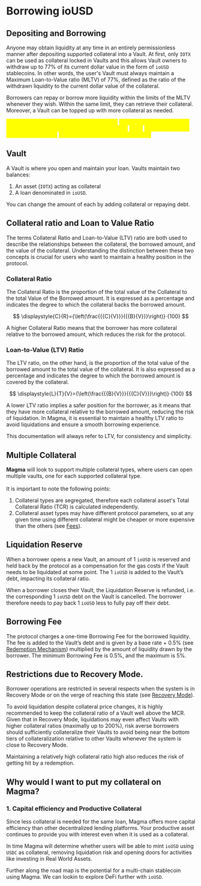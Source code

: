 # Borrowing ioUSD

## Depositing and Borrowing

Anyone may obtain liquidity at any time in an entirely permissionless manner after depositing supported collateral into a Vault. At first, only `IOTX` can be used as collateral locked in Vaults and this allows Vault owners to withdraw up to 77% of its current dollar value in the form of `ioUSD` stablecoins. In other words, the user's Vault must always maintain a Maximum Loan-to-Value ratio (MLTV) of 77%, defined as the ratio of the withdrawn liquidity to the current dollar value of the collateral.

Borrowers can repay or borrow more liquidity within the limits of the MLTV whenever they wish. Within the same limit, they can retrieve their collateral. Moreover, a Vault can be topped up with more collateral as needed.

_<mark style="color:yellow;">The protocol imposes a minimum loan of 100</mark> <mark style="color:yellow;"></mark><mark style="color:yellow;">`ioUSD`</mark><mark style="color:yellow;">. Therefore, Vaults can only be opened with an initial loan of at least 100</mark> <mark style="color:yellow;"></mark><mark style="color:yellow;">`ioUSD`</mark> <mark style="color:yellow;"></mark><mark style="color:yellow;">and may never go below a debt of loan</mark> <mark style="color:yellow;"></mark><mark style="color:yellow;">`ioUSD`</mark><mark style="color:yellow;">, unless fully repaid and closed.</mark>_

## Vault

A Vault is where you open and maintain your loan. Vaults maintain two balances:&#x20;

1. An asset (`IOTX`) acting as collateral&#x20;
2. A loan denominated in `ioUSD`.

You can change the amount of each by adding collateral or repaying debt.

## Collateral ratio and Loan to Value Ratio

The terms Collateral Ratio and Loan-to-Value (LTV) ratio are both used to describe the relationships between the collateral, the borrowed amount, and the value of the collateral. Understanding the distinction between these two concepts is crucial for users who want to maintain a healthy position in the protocol.

### Collateral Ratio

The Collateral Ratio is the proportion of the total value of the Collateral to the total Value of the Borrowed amount. It is expressed as a percentage and indicates the degree to which the collateral backs the borrowed amount.

$$
\displaystyle{C}{R}={\left(\frac{{{C}{V}}}{{{B}{V}}}\right)}⋅{100}
$$

A higher Collateral Ratio means that the borrower has more collateral relative to the borrowed amount, which reduces the risk for the protocol.&#x20;

### Loan-to-Value (LTV) Ratio

The LTV ratio, on the other hand, is the proportion of the total value of the borrowed amount to the total value of the collateral. It is also expressed as a percentage and indicates the degree to which the borrowed amount is covered by the collateral.

$$
\displaystyle{L}{T}{V}={\left(\frac{{{B}{V}}}{{{C}{V}}}\right)}⋅{100}
$$

A lower LTV ratio implies a safer position for the borrower, as it means that they have more collateral relative to the borrowed amount, reducing the risk of liquidation. In Magma, it is essential to maintain a healthy LTV ratio to avoid liquidations and ensure a smooth borrowing experience.

This documentation will always refer to LTV, for consistency and simplicity.

## Multiple Collateral

**Magma** will look to support multiple collateral types, where users can open multiple vaults, one for each supported collateral type.\
\
It is important to note the following points:

1. Collateral types are segregated, therefore each collateral asset's Total Collateral Ratio (TCR) is calculated independently.&#x20;
2. Collateral asset types may have different protocol parameters, so at any given time using different collateral might be cheaper or more expensive than the others (see [Fees](fees.md)).

## Liquidation Reserve

When a borrower opens a new Vault, an amount of 1 `ioUSD` is reserved and held back by the protocol as a compensation for the gas costs if the Vault needs to be liquidated at some point. The 1 `ioUSD` is added to the Vault’s debt, impacting its collateral ratio.

When a borrower closes their Vault, the Liquidation Reserve is refunded, i.e. the corresponding 1 `ioUSD` debt on the Vault is cancelled. The borrower therefore needs to pay back 1 `ioUSD` less to fully pay off their debt.

## Borrowing Fee

The protocol charges a one-time Borrowing Fee for the borrowed liquidity. The fee is added to the Vault’s debt and is given by a base rate + 0.5% (see [Redemption Mechanism](redemption-mechanism.md)) multiplied by the amount of liquidity drawn by the borrower. The minimum Borrowing Fee is 0.5%, and the maximum is 5%.

## Restrictions due to Recovery Mode.

Borrower operations are restricted in several respects when the system is in Recovery Mode or on the verge of reaching this state (see [Recovery Mode](recovery-mode.md)).

To avoid liquidation despite collateral price changes, it is highly recommended to keep the collateral ratio of a Vault well above the MCR. Given that in Recovery Mode, liquidations may even affect Vaults with higher collateral ratios (maximally up to 200%), risk averse borrowers should sufficiently collateralize their Vaults to avoid being near the bottom tiers of collateralization relative to other Vaults whenever the system is close to Recovery Mode.

Maintaining a relatively high collateral ratio high also reduces the risk of getting hit by a redemption.

## Why would I want to put my collateral on Magma?

### 1. Capital efficiency and Productive Collateral

Since less collateral is needed for the same loan, Magma offers more capital efficiency than other decentralized lending platforms. Your productive asset continues to provide you with interest even when it is used as a collateral.&#x20;

In time Magma will determine whether users will be able to mint `ioUSD` using `USDC` as collateral, removing liquidation risk and opening doors for activities like investing in Real World Assets.

Further along the road map is the potential for a multi-chain stablecoin using Magma. We can lookin to explore DeFi further with `ioUSD`.

&#x20;
